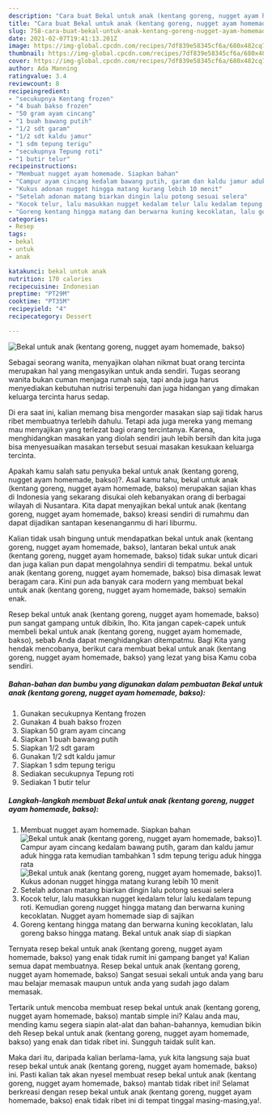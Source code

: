 ```yaml
---
description: "Cara buat Bekal untuk anak (kentang goreng, nugget ayam homemade, bakso) Sederhana dan Mudah Dibuat"
title: "Cara buat Bekal untuk anak (kentang goreng, nugget ayam homemade, bakso) Sederhana dan Mudah Dibuat"
slug: 758-cara-buat-bekal-untuk-anak-kentang-goreng-nugget-ayam-homemade-bakso-sederhana-dan-mudah-dibuat
date: 2021-02-07T19:41:13.201Z
image: https://img-global.cpcdn.com/recipes/7df839e58345cf6a/680x482cq70/bekal-untuk-anak-kentang-goreng-nugget-ayam-homemade-bakso-foto-resep-utama.jpg
thumbnail: https://img-global.cpcdn.com/recipes/7df839e58345cf6a/680x482cq70/bekal-untuk-anak-kentang-goreng-nugget-ayam-homemade-bakso-foto-resep-utama.jpg
cover: https://img-global.cpcdn.com/recipes/7df839e58345cf6a/680x482cq70/bekal-untuk-anak-kentang-goreng-nugget-ayam-homemade-bakso-foto-resep-utama.jpg
author: Ada Manning
ratingvalue: 3.4
reviewcount: 8
recipeingredient:
- "secukupnya Kentang frozen"
- "4 buah bakso frozen"
- "50 gram ayam cincang"
- "1 buah bawang putih"
- "1/2 sdt garam"
- "1/2 sdt kaldu jamur"
- "1 sdm tepung terigu"
- "secukupnya Tepung roti"
- "1 butir telur"
recipeinstructions:
- "Membuat nugget ayam homemade. Siapkan bahan"
- "Campur ayam cincang kedalam bawang putih, garam dan kaldu jamur aduk hingga rata kemudian tambahkan 1 sdm tepung terigu aduk hingga rata"
- "Kukus adonan nugget hingga matang kurang lebih 10 menit"
- "Setelah adonan matang biarkan dingin lalu potong sesuai selera"
- "Kocok telur, lalu masukkan nugget kedalam telur lalu kedalam tepung roti. Kemudian goreng nugget hingga matang dan berwarna kuning kecoklatan. Nugget ayam homemade siap di sajikan"
- "Goreng kentang hingga matang dan berwarna kuning kecoklatan, lalu goreng bakso hingga matang. Bekal untuk anak siap di siapkan"
categories:
- Resep
tags:
- bekal
- untuk
- anak

katakunci: bekal untuk anak 
nutrition: 170 calories
recipecuisine: Indonesian
preptime: "PT29M"
cooktime: "PT35M"
recipeyield: "4"
recipecategory: Dessert

---
```



![Bekal untuk anak (kentang goreng, nugget ayam homemade, bakso)](https://img-global.cpcdn.com/recipes/7df839e58345cf6a/680x482cq70/bekal-untuk-anak-kentang-goreng-nugget-ayam-homemade-bakso-foto-resep-utama.jpg)

Sebagai seorang wanita, menyajikan olahan nikmat buat orang tercinta merupakan hal yang mengasyikan untuk anda sendiri. Tugas seorang  wanita bukan cuman menjaga rumah saja, tapi anda juga harus menyediakan kebutuhan nutrisi terpenuhi dan juga hidangan yang dimakan keluarga tercinta harus sedap.

Di era  saat ini, kalian memang bisa mengorder masakan siap saji tidak harus ribet membuatnya terlebih dahulu. Tetapi ada juga mereka yang memang mau menyajikan yang terlezat bagi orang tercintanya. Karena, menghidangkan masakan yang diolah sendiri jauh lebih bersih dan kita juga bisa menyesuaikan masakan tersebut sesuai masakan kesukaan keluarga tercinta. 



Apakah kamu salah satu penyuka bekal untuk anak (kentang goreng, nugget ayam homemade, bakso)?. Asal kamu tahu, bekal untuk anak (kentang goreng, nugget ayam homemade, bakso) merupakan sajian khas di Indonesia yang sekarang disukai oleh kebanyakan orang di berbagai wilayah di Nusantara. Kita dapat menyajikan bekal untuk anak (kentang goreng, nugget ayam homemade, bakso) kreasi sendiri di rumahmu dan dapat dijadikan santapan kesenanganmu di hari liburmu.

Kalian tidak usah bingung untuk mendapatkan bekal untuk anak (kentang goreng, nugget ayam homemade, bakso), lantaran bekal untuk anak (kentang goreng, nugget ayam homemade, bakso) tidak sukar untuk dicari dan juga kalian pun dapat mengolahnya sendiri di tempatmu. bekal untuk anak (kentang goreng, nugget ayam homemade, bakso) bisa dimasak lewat beragam cara. Kini pun ada banyak cara modern yang membuat bekal untuk anak (kentang goreng, nugget ayam homemade, bakso) semakin enak.

Resep bekal untuk anak (kentang goreng, nugget ayam homemade, bakso) pun sangat gampang untuk dibikin, lho. Kita jangan capek-capek untuk membeli bekal untuk anak (kentang goreng, nugget ayam homemade, bakso), sebab Anda dapat menghidangkan ditempatmu. Bagi Kita yang hendak mencobanya, berikut cara membuat bekal untuk anak (kentang goreng, nugget ayam homemade, bakso) yang lezat yang bisa Kamu coba sendiri.

<!--inarticleads1-->

##### Bahan-bahan dan bumbu yang digunakan dalam pembuatan Bekal untuk anak (kentang goreng, nugget ayam homemade, bakso):

1. Gunakan secukupnya Kentang frozen
1. Gunakan 4 buah bakso frozen
1. Siapkan 50 gram ayam cincang
1. Siapkan 1 buah bawang putih
1. Siapkan 1/2 sdt garam
1. Gunakan 1/2 sdt kaldu jamur
1. Siapkan 1 sdm tepung terigu
1. Sediakan secukupnya Tepung roti
1. Sediakan 1 butir telur




<!--inarticleads2-->

##### Langkah-langkah membuat Bekal untuk anak (kentang goreng, nugget ayam homemade, bakso):

1. Membuat nugget ayam homemade. Siapkan bahan
<img src="https://img-global.cpcdn.com/steps/df206be11021251f/160x128cq70/bekal-untuk-anak-kentang-goreng-nugget-ayam-homemade-bakso-langkah-memasak-1-foto.jpg" alt="Bekal untuk anak (kentang goreng, nugget ayam homemade, bakso)">1. Campur ayam cincang kedalam bawang putih, garam dan kaldu jamur aduk hingga rata kemudian tambahkan 1 sdm tepung terigu aduk hingga rata
<img src="https://img-global.cpcdn.com/steps/5d09a174940e7520/160x128cq70/bekal-untuk-anak-kentang-goreng-nugget-ayam-homemade-bakso-langkah-memasak-2-foto.jpg" alt="Bekal untuk anak (kentang goreng, nugget ayam homemade, bakso)">1. Kukus adonan nugget hingga matang kurang lebih 10 menit
1. Setelah adonan matang biarkan dingin lalu potong sesuai selera
1. Kocok telur, lalu masukkan nugget kedalam telur lalu kedalam tepung roti. Kemudian goreng nugget hingga matang dan berwarna kuning kecoklatan. Nugget ayam homemade siap di sajikan
1. Goreng kentang hingga matang dan berwarna kuning kecoklatan, lalu goreng bakso hingga matang. Bekal untuk anak siap di siapkan




Ternyata resep bekal untuk anak (kentang goreng, nugget ayam homemade, bakso) yang enak tidak rumit ini gampang banget ya! Kalian semua dapat membuatnya. Resep bekal untuk anak (kentang goreng, nugget ayam homemade, bakso) Sangat sesuai sekali untuk anda yang baru mau belajar memasak maupun untuk anda yang sudah jago dalam memasak.

Tertarik untuk mencoba membuat resep bekal untuk anak (kentang goreng, nugget ayam homemade, bakso) mantab simple ini? Kalau anda mau, mending kamu segera siapin alat-alat dan bahan-bahannya, kemudian bikin deh Resep bekal untuk anak (kentang goreng, nugget ayam homemade, bakso) yang enak dan tidak ribet ini. Sungguh taidak sulit kan. 

Maka dari itu, daripada kalian berlama-lama, yuk kita langsung saja buat resep bekal untuk anak (kentang goreng, nugget ayam homemade, bakso) ini. Pasti kalian tak akan nyesel membuat resep bekal untuk anak (kentang goreng, nugget ayam homemade, bakso) mantab tidak ribet ini! Selamat berkreasi dengan resep bekal untuk anak (kentang goreng, nugget ayam homemade, bakso) enak tidak ribet ini di tempat tinggal masing-masing,ya!.

